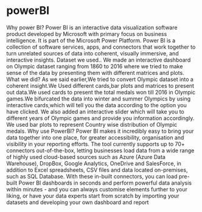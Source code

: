 # powerBI
Why power BI?
Power BI is an interactive data visualization software product developed by Microsoft with primary focus on business intelligence. It is part of the Microsoft Power Platform. Power BI is a collection of software services, apps, and connectors that work together to turn unrelated sources of data into coherent, visually immersive, and interactive insights.
Dataset we used.. 
We made an interactive dashboard on Olympic dataset ranging from 1860 to 2016 where we tried to make sense of the data by presenting them with different matrices and plots.
What we did?
As we said earlier,We tried to convert Olympic dataset into a coherent insight.We Used different cards,bar plots and matrices to present out data.We used cards to present the total medals won till 2016 in Olympic games.We bifurcated the data into winter and summer Olympics by using interactive cards,which will tell you the data according to the option you have clicked.
We also added an interactive slider which will take you to different years of Olympic games and provide you information accordingly.
We used bar plots to represent Country wise distribution of Olympic medals.
Why use PowerBI?
Power BI makes it incredibly easy to bring your data together into one place, for greater accessibility, organisation and visibility in your reporting efforts.
The tool currently supports up to 70+ connectors out-of-the-box, letting businesses load data from a wide range of highly used cloud-based sources such as Azure (Azure Data Warehouse), DropBox, Google Analytics, OneDrive and SalesForce, in addition to Excel spreadsheets, CSV files and data located on-premises, such as SQL Database.
With these in-built connectors, you can load pre-built Power BI dashboards in seconds and perform powerful data analysis within minutes - and you can always customise elements further to your liking, or have your data experts start from scratch by importing your datasets and developing your own dashboard and report

